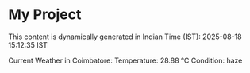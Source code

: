 # My Project

This content is dynamically generated in Indian Time (IST): 2025-08-18 15:12:35 IST


Current Weather in Coimbatore:
Temperature: 28.88 °C
Condition: haze
